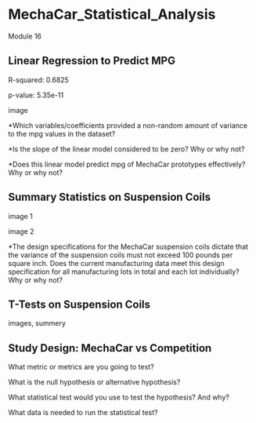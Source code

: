 # MechaCar_Statistical_Analysis
Module 16

## Linear Regression to Predict MPG

R-squared:  0.6825

p-value: 5.35e-11

image

*Which variables/coefficients provided a non-random amount of variance to the mpg values in the dataset?

*Is the slope of the linear model considered to be zero? Why or why not?

*Does this linear model predict mpg of MechaCar prototypes effectively? Why or why not?

## Summary Statistics on Suspension Coils

image 1

image 2

*The design specifications for the MechaCar suspension coils dictate that the variance of the suspension coils must not exceed 100 pounds per square inch. Does the current manufacturing data meet this design specification for all manufacturing lots in total and each lot individually? Why or why not?

## T-Tests on Suspension Coils

images, summery

## Study Design: MechaCar vs Competition

What metric or metrics are you going to test?

What is the null hypothesis or alternative hypothesis?

What statistical test would you use to test the hypothesis? And why?

What data is needed to run the statistical test?
